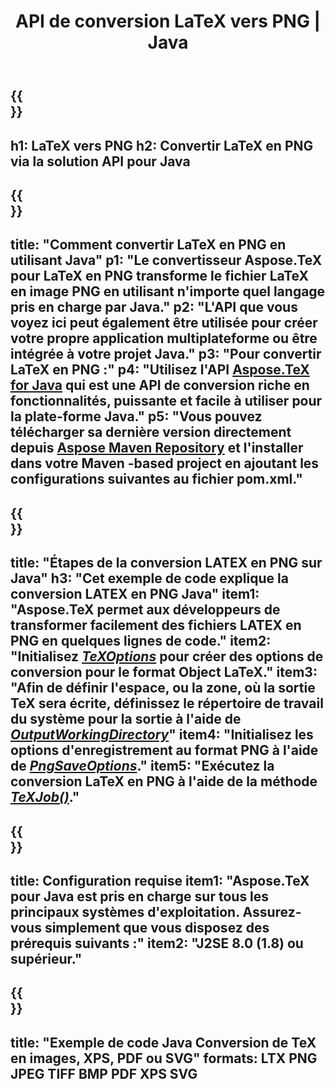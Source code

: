 ﻿---
translation: true
template: /_templates/_conversion-child-java.md
title: API de conversion LaTeX vers PNG | Java
description: Fonctionnalité de conversion LaTeX vers PNG. Intégrez cette bibliothèque Java sur site dans votre projet ou utilisez des applications multiplateformes pour convertir LaTeX en PNG.
keywords: latex vers png api java, latex2png intégré
url: /java/conversion/latex-to-png/
family: tex
platformtag: java
feature: conversion
informat: LATEX
outformat: PNG
otherformats: BMP TIFF JPEG PDF
---

{{<section banner>}}
---
h1: LaTeX vers PNG
h2: Convertir LaTeX en PNG via la solution API pour Java
---

{{<section overview>}}
---
title: "Comment convertir LaTeX en PNG en utilisant Java"
p1: "Le convertisseur Aspose.TeX pour LaTeX en PNG transforme le fichier LaTeX en image PNG en utilisant n'importe quel langage pris en charge par Java."
p2: "L'API que vous voyez ici peut également être utilisée pour créer votre propre application multiplateforme ou être intégrée à votre projet Java."
p3: "Pour convertir LaTeX en PNG :"
p4: "Utilisez l'API [Aspose.TeX for Java](https://products.aspose.com/tex/java) qui est une API de conversion riche en fonctionnalités, puissante et facile à utiliser pour la plate-forme Java."
p5: "Vous pouvez télécharger sa dernière version directement depuis [Aspose Maven Repository](https://repository.aspose.com/tex/) et l'installer dans votre Maven -based project en ajoutant les configurations suivantes au fichier pom.xml."
---

{{<section feature1>}}
---
title: "Étapes de la conversion LATEX en PNG sur Java"
h3: "Cet exemple de code explique la conversion LATEX en PNG Java"
item1: "Aspose.TeX permet aux développeurs de transformer facilement des fichiers LATEX en PNG en quelques lignes de code."
item2: "Initialisez [*TeXOptions*](https://reference.aspose.com/tex/java/com.aspose.tex/TeXOptions) pour créer des options de conversion pour le format Object LaTeX."
item3: "Afin de définir l'espace, ou la zone, où la sortie TeX sera écrite, définissez le répertoire de travail du système pour la sortie à l'aide de [*OutputWorkingDirectory*](https://reference.aspose.com/tex/java/com.aspose.tex/TeXOptions#getOutputWorkingDirectory--)"
item4: "Initialisez les options d'enregistrement au format PNG à l'aide de [*PngSaveOptions*](https://reference.aspose.com/tex/java/com.aspose.tex.rendering/PngSaveOptions)."
item5: "Exécutez la conversion LaTeX en PNG à l'aide de la méthode [*TeXJob()*](https://reference.aspose.com/tex/java/com.aspose.tex/TeXJob)."
---

{{<section feature2>}}
---
title: Configuration requise
item1: "Aspose.TeX pour Java est pris en charge sur tous les principaux systèmes d'exploitation. Assurez-vous simplement que vous disposez des prérequis suivants :"
item2: "J2SE 8.0 (1.8) ou supérieur."
---

{{<section widget>}}
---
title: "Exemple de code Java Conversion de TeX en images, XPS, PDF ou SVG"
formats: LTX PNG JPEG TIFF BMP PDF XPS SVG
---